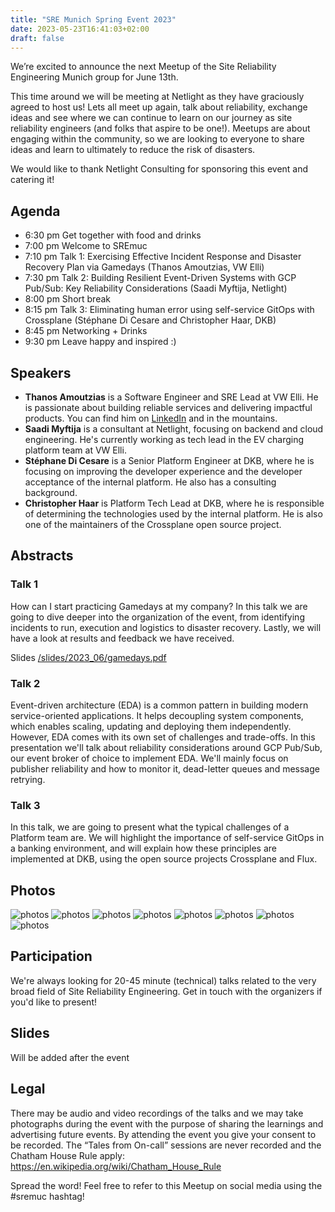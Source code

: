 ```yaml
---
title: "SRE Munich Spring Event 2023"
date: 2023-05-23T16:41:03+02:00
draft: false
---
```


We’re excited to announce the next Meetup of the Site Reliability Engineering Munich group for June 13th.

This time around we will be meeting at Netlight as they have graciously agreed to host us!
Lets all meet up again, talk about reliability, exchange ideas and see where we can continue to learn on our journey as site reliability engineers (and folks that aspire to be one!).
Meetups are about engaging within the community, so we are looking to everyone to share ideas and learn to ultimately to reduce the risk of disasters.

We would like to thank Netlight Consulting for sponsoring this event and catering it!

## Agenda

* 6:30 pm Get together with food and drinks
* 7:00 pm Welcome to SREmuc
* 7:10 pm Talk 1: Exercising Effective Incident Response and Disaster Recovery Plan via Gamedays (Thanos Amoutzias, VW Elli)
* 7:30 pm Talk 2: Building Resilient Event-Driven Systems with GCP Pub/Sub: Key Reliability Considerations (Saadi Myftija, Netlight)
* 8:00 pm Short break
* 8:15 pm Talk 3: Eliminating human error using self-service GitOps with Crossplane (Stéphane Di Cesare and Christopher Haar, DKB)
* 8:45 pm Networking + Drinks
* 9:30 pm Leave happy and inspired :)

## Speakers

* **Thanos Amoutzias** is a Software Engineer and SRE Lead at VW Elli. He is passionate about building reliable services and delivering impactful products. You can find him on [LinkedIn](https://www.linkedin.com/in/thanos-amoutzias/) and in the mountains.
* **Saadi Myftija** is a consultant at Netlight, focusing on backend and cloud engineering. He's currently working as tech lead in the EV charging platform team at VW Elli.
* **Stéphane Di Cesare** is a Senior Platform Engineer at DKB, where he is focusing on improving the developer experience and the developer acceptance of the internal platform. He also has a consulting background.
* **Christopher Haar** is Platform Tech Lead at DKB, where he is responsible of determining the technologies used by the internal platform. He is also one of the maintainers of the Crossplane open source project.

## Abstracts

### Talk 1

How can I start practicing Gamedays at my company? In this talk we are going to
dive deeper into the organization of the event, from identifying incidents to
run, execution and logistics to disaster recovery. Lastly, we will have a look
at results and feedback we have received.

Slides [/slides/2023_06/gamedays.pdf](/slides/2023_06/gamedays.pdf)

### Talk 2

Event-driven architecture (EDA) is a common pattern in building modern
service-oriented applications. It helps decoupling system components, which
enables scaling, updating and deploying them independently. However, EDA comes
with its own set of challenges and trade-offs. In this presentation we'll talk
about reliability considerations around GCP Pub/Sub, our event broker of choice
to implement EDA. We'll mainly focus on publisher reliability and how to
monitor it, dead-letter queues and message retrying.

### Talk 3

In this talk, we are going to present what the typical challenges of a Platform
team are. We will highlight the importance of self-service GitOps in a banking
environment, and will explain how these principles are implemented at DKB,
using the open source projects Crossplane and Flux.

## Photos

![photos](/photos/2023_06/PXL_20230613_164552026.jpg)
![photos](/photos/2023_06/PXL_20230613_170241829.MP.jpg)
![photos](/photos/2023_06/PXL_20230613_170714931.jpg)
![photos](/photos/2023_06/PXL_20230613_170954448.jpg)
![photos](/photos/2023_06/PXL_20230613_171247632.jpg)
![photos](/photos/2023_06/PXL_20230613_173144993.jpg)
![photos](/photos/2023_06/PXL_20230613_174145532.jpg)
![photos](/photos/2023_06/PXL_20230613_183126674.jpg)

## Participation

We're always looking for 20-45 minute (technical) talks related to the very broad field of Site Reliability Engineering. Get in touch with the organizers if you'd like to present!

## Slides

Will be added after the event

## Legal

There may be audio and video recordings of the talks and we may take photographs during the event with the purpose of sharing the learnings and advertising future events.
By attending the event you give your consent to be recorded. The “Tales from On-call” sessions are never recorded and the Chatham House Rule apply: https://en.wikipedia.org/wiki/Chatham_House_Rule

Spread the word! Feel free to refer to this Meetup on social media using the #sremuc hashtag!
